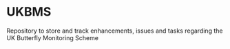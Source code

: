# UKBMS
Repository to store and track enhancements, issues and tasks regarding the UK Butterfly Monitoring Scheme

